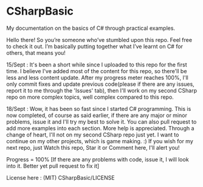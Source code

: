 # CSharpBasic
My documentation on the basics of C# through practical examples.

Hello there! So you’re someone who’ve stumbled upon this repo. Feel free to check it out. I’m basically putting together what I’ve learnt on C# for others, that means you!

15/Sept : It's been a short while since I uploaded to this repo for the first time. I believe I've added most of the content for this repo, so there'll be less and less content update. After my progress meter reaches 100%, I'll only commit fixes and update previous code(please if there are any issues, report it to me through the 'Issues' tab), then I'll work on my second CSharp repo on more complex topics, well complex compared to this repo.

18/Sept : Wow, it has been so fast since I started C# programming. This is now completed, of course as said earlier, if there are any major or minor problems, issue it and I'll try my best to solve it. You can also pull request to add more examples into each section. More help is appreciated. Through a change of heart, I'll not on my second CSharp repo just yet. I want to continue on my other projects, which is game making. :) If you wish for my next repo, just Watch this repo, Star it or Comment here, I'll alert you!

Progress = 100% [If there are any problems with code, issue it, I will look into it. Better yet pull request to fix it]

License here :  (MIT) CSharpBasic/LICENSE

